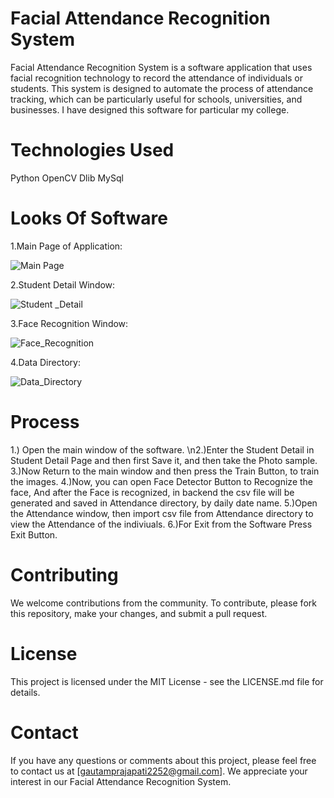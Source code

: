 # Facial Attendance Recognition System

Facial Attendance Recognition System is a software application that uses facial recognition technology to record the attendance of individuals or students. This system is designed to automate the process of attendance tracking, which can be particularly useful for schools, universities, and businesses.
I have designed this software for particular my college.

# Technologies Used
Python
OpenCV
Dlib
MySql

# Looks Of Software
1.Main Page of Application:

![Main Page](https://user-images.githubusercontent.com/103939546/228766400-2db58826-6e94-42a2-8e60-956932132321.png)


2.Student Detail Window:

![Student _Detail](https://user-images.githubusercontent.com/103939546/228769191-1d1ad757-37bc-4844-aaad-5b477f71a907.png)


3.Face Recognition Window:

![Face_Recognition](https://user-images.githubusercontent.com/103939546/228769441-2db8e95c-71b2-4e34-8532-1a9a603043c7.png)


4.Data Directory:

![Data_Directory](https://user-images.githubusercontent.com/103939546/228769719-5294a554-0062-4769-aec9-83e71ac21a18.png)


# Process
1.) Open the main window of the software.
\n2.)Enter the Student Detail in Student Detail Page and then first Save it, and then take the Photo sample.
3.)Now Return to the main window and then press the Train Button, to train the images.
4.)Now, you can open Face Detector Button to Recognize the face, And after the Face is recognized, in backend the csv file will be generated and saved in Attendance directory, by daily date name.
5.)Open the Attendance window, then import csv file from Attendance directory to view the Attendance of the indiviuals.
6.)For Exit from the Software Press Exit Button.



# Contributing
We welcome contributions from the community. To contribute, please fork this repository, make your changes, and submit a pull request.

# License
This project is licensed under the MIT License - see the LICENSE.md file for details.

# Contact
If you have any questions or comments about this project, please feel free to contact us at [gautamprajapati2252@gmail.com]. We appreciate your interest in our Facial Attendance Recognition System.

